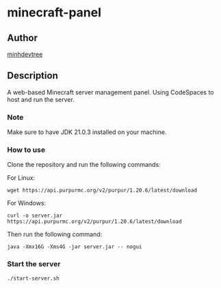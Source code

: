 # minecraft-panel

## Author

[minhdevtree](https://github.com/minhdevtree)

## Description

A web-based Minecraft server management panel. Using CodeSpaces to host and run the server.

### Note

Make sure to have JDK 21.0.3 installed on your machine.

### How to use

Clone the repository and run the following commands:

For Linux:

```
wget https://api.purpurmc.org/v2/purpur/1.20.6/latest/download
```

For Windows:

```
curl -o server.jar https://api.purpurmc.org/v2/purpur/1.20.6/latest/download
```

Then run the following command:

```
java -Xmx16G -Xms4G -jar server.jar -- nogui
```

### Start the server

```
./start-server.sh
```
